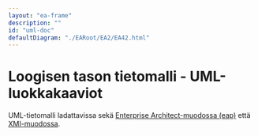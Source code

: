 ```yaml
---
layout: "ea-frame"
description: ""
id: "uml-doc"
defaultDiagram: "./EARoot/EA2/EA42.html"
---
```

# Loogisen tason tietomalli - UML-luokkakaaviot
UML-tietomalli ladattavissa sekä [Enterprise Architect-muodossa (eap)](../rakentamisenluvat.eap?raw=true) että [XMI-muodossa](../rakentamisenluvat.xml?raw=true).
